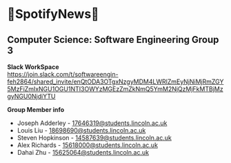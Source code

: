 # :newspaper:SpotifyNews:musical_note:
## Computer Science: Software Engineering Group 3

**Slack WorkSpace**  
https://join.slack.com/t/softwareengin-feh2864/shared_invite/enQtODA3OTgxNzgyMDM4LWRlZmEyNjNiMjRmZGY5MzFiZmIxNGU1OGU1NTI3OWYzMGEzZmZkNmQ5YmM2NjQzMjFkMTBjMzgyNGU0NjdiYTU

**Group Member info**
* Joseph Adderley  - 17646319@students.lincoln.ac.uk  
* Louis Liu        - 18698690@students.lincoln.ac.uk  
* Steven Hopkinson - 14587639@students.lincoln.ac.uk  
* Alex Richards    - 15618000@students.lincoln.ac.uk  
* Dahai Zhu        - 15625064@students.lincoln.ac.uk
